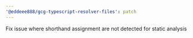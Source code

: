 ```yaml
---
'@eddeee888/gcg-typescript-resolver-files': patch
---
```


Fix issue where shorthand assignment are not detected for static analysis
